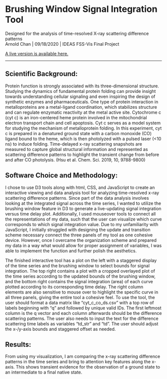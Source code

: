 # Brushing Window Signal Integration Tool  

Designed for the analysis of time-resolved X-ray scattering difference patterns<br/>
Arnold Chan | 09/18/2020 | IDEAS FSS-Vis Final Project

[A live version is available here.](https://ageller.github.io/IDEAS_FSS-Vis/FinalStudentProjects/2020summer/ArnoldChan/index.html)
____________________________________________________________________

## Scientific Background:

Protein function is strongly associated with its three-dimensional structure. Studying the dynamics of fundamental protein folding can provide insight towards understanding cellular signaling and even inspiring the design of synthetic enzymes and pharmaceuticals. One type of protein interaction in metalloproteins are a metal-ligand coordination, which stabilizes structure and can regulate enzymatic reactivity at the metal active site. Cytochrome c (cyt c) is an iron-centered heme protein involved in the mitochondrial electron transport chain and cell apoptosis. Cyt c serves as a model system for studying the mechanism of metalloprotein folding. In this experiment, cyt c is prepared in a denatured ground state with a carbon monoxide (CO) ligand bound to the heme, which is then photolyzed with a pulsed laser (<10 ns) to induce folding. Time-delayed x-ray scattering snapshots are measured to capture global structural information and represented as scattering difference patterns to highlight the transient change from before and after CO photolysis. (Hsu et al. Chem. Sci. 2019, 10, 9788-9800)

## Software Choice and Methodology:

I chose to use D3 tools along with html, CSS, and JavaScript to create an interactive viewing and data analysis tool for analyzing time-resolved x-ray scattering difference patterns. Since part of the data analysis involves looking at the integrated signal across the time series, I wanted to utilize the brushing window feature in D3 to generate a live-updating signal integration versus time delay plot. Additionally, I used mouseover tools to connect all the representations of my data, such that the user can visualize which curve corresponds to which signal integration value. Due to my unfamiliarity with JavaScript, I initially struggled with designing the update and transition scheme necessary connect the three panels of my tool as one cohesive device. However, once I overcame the organization scheme and prepared my data in a way what would allow for proper assignment of variables, I was able to implement the function and further polish the aesthetics. 

The finished interactive tool has a plot on the left with a staggered display of the time series and the brushing window to select bounds for signal integration. The top right contains a plot with a cropped overlayed plot of the time series according to the updated bounds of the brushing window, and the bottom right contains the signal integration (area) of each curve plotted according to its corresponding time delay. The right column elements are also sensitive to mouse over to highlight the specific curve in all three panels, giving the entire tool a cohesive feel. To use the tool, the user should format a data matrix like “cyt_c_co_ds.csv” with a top row of labels beginning with “q” and followed by unique valid IDs. The first leftmost column is the q vector and each column afterwards should be the difference scattering patterns. The user also needs to input the text for the difference scattering time labels as variables “td_str” and “td”. The user should adjust the x-/y-axis bounds and staggered offset as needed.

## Results:

From using my visualization, I am comparing the x-ray scattering difference patterns in the time series and bring to attention key features along the x-axis. This shows transient evidence for the observation of a ground state to an intermediate to a final native state.
